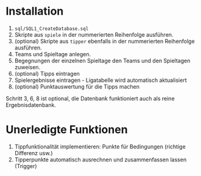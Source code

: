 # Installation

1. `sql/SQL1_CreateDatabase.sql`
2. Skripte aus `spiele` in der nummerierten Reihenfolge ausführen.
3. (optional) Skripte aus `tipper` ebenfalls in der nummerierten Reihenfolge ausführen.
4. Teams und Spieltage anlegen.
5. Begegnungen der einzelnen Spieltage den Teams und den Spieltagen zuweisen.
6. (optional) Tipps eintragen
7. Spielergebnisse eintragen - Ligatabelle wird automatisch aktualisiert
8. (optional) Punktauswertung für die Tipps machen

Schritt 3, 6, 8 ist optional, die Datenbank funktioniert auch als reine Ergebnisdatenbank.

# Unerledigte Funktionen

1. Tippfunktionalität implementieren: Punkte für Bedingungen (richtige Differenz usw.)
2. Tipperpunkte automatisch ausrechnen und zusammenfassen lassen (Trigger)
